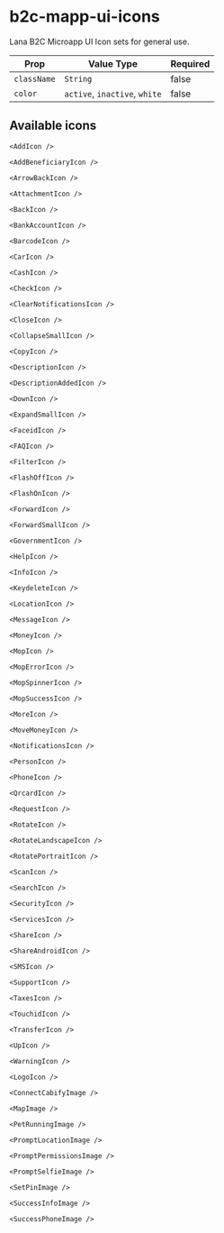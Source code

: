 # b2c-mapp-ui-icons
Lana B2C Microapp UI Icon sets for general use.

| Prop |  Value Type | Required |
| --- | --- | --- |
| `className` | `String` | false |
| `color` | `active`, `inactive`, `white` | false |

## Available icons

```
<AddIcon />
```

```
<AddBeneficiaryIcon />
```

```
<ArrowBackIcon />
```

```
<AttachmentIcon />
```

```
<BackIcon />
```

```
<BankAccountIcon />
```

```
<BarcodeIcon />
```

```
<CarIcon />
```

```
<CashIcon />
```

```
<CheckIcon />
```

```
<ClearNotificationsIcon />
```

```
<CloseIcon />
```

```
<CollapseSmallIcon />
```

```
<CopyIcon />
```

```
<DescriptionIcon />
```

```
<DescriptionAddedIcon />
```

```
<DownIcon />
```

```
<ExpandSmallIcon />
```

```
<FaceidIcon />
```

```
<FAQIcon />
```

```
<FilterIcon />
```

```
<FlashOffIcon />
```

```
<FlashOnIcon />
```

```
<ForwardIcon />
```

```
<ForwardSmallIcon />
```

```
<GovernmentIcon />
```

```
<HelpIcon />
```

```
<InfoIcon />
```

```
<KeydeleteIcon />
```

```
<LocationIcon />
```

```
<MessageIcon />
```

```
<MoneyIcon />
```

```
<MopIcon />
```

```
<MopErrorIcon />
```

```
<MopSpinnerIcon />
```

```
<MopSuccessIcon />
```

```
<MoreIcon />
```

```
<MoveMoneyIcon />
```

```
<NotificationsIcon />
```

```
<PersonIcon />
```

```
<PhoneIcon />
```

```
<QrcardIcon />
```

```
<RequestIcon />
```

```
<RotateIcon />
```

```
<RotateLandscapeIcon />
```

```
<RotatePortraitIcon />
```

```
<ScanIcon />
```

```
<SearchIcon />
```

```
<SecurityIcon />
```

```
<ServicesIcon />
```

```
<ShareIcon />
```

```
<ShareAndroidIcon />
```

```
<SMSIcon />
```

```
<SupportIcon />
```

```
<TaxesIcon />
```

```
<TouchidIcon />
```

```
<TransferIcon />
```

```
<UpIcon />
```

```
<WarningIcon />
```

```
<LogoIcon />
```

```
<ConnectCabifyImage />
```

```
<MapImage />
```

```
<PetRunningImage />
```

```
<PromptLocationImage />
```

```
<PromptPermissionsImage />
```

```
<PromptSelfieImage />
```

```
<SetPinImage />
```

```
<SuccessInfoImage />
```

```
<SuccessPhoneImage />
```
